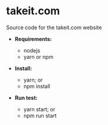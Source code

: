 # takeit.com
Source code for the takeit.com website

* **Requirements:**
    * nodejs
    * yarn or npm

* **Install:**
    * yarn; or 
    * npm install

* **Run test:**
    * yarn start;  or
    * npm run start
